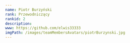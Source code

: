 ```yaml
---
name: Piotr Burzyński
rank: Przewodniczący
rankid: 2
description:
www: https://github.com/elwis33333
imgPath: /images/teamMembersAvatars/piotrBurzynski.jpg
---
```

